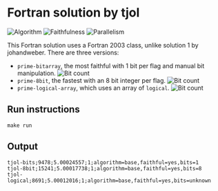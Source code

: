 # Fortran solution by tjol

![Algorithm](https://img.shields.io/badge/Algorithm-base-green)
![Faithfulness](https://img.shields.io/badge/Faithful-yes-green)
![Parallelism](https://img.shields.io/badge/Parallel-no-green)


This Fortran solution uses a Fortran 2003 class, unlike solution 1 by johandweber.
There are three versions:

 * `prime-bitarray`, the most faithful with 1 bit per flag and manual bit
   manipulation. ![Bit count](https://img.shields.io/badge/Bits-1-green)
 * `prime-8bit`, the fastest with an 8 bit integer per flag. ![Bit count](https://img.shields.io/badge/Bits-8-yellowgreen)
 * `prime-logical-array`, which uses an array of `logical`. ![Bit count](https://img.shields.io/badge/Bits-unknown-yellowgreen)

## Run instructions

    make run

## Output

    tjol-bits;9478;5.00024557;1;algorithm=base,faithful=yes,bits=1
    tjol-8bit;15241;5.00017738;1;algorithm=base,faithful=yes,bits=8
    tjol-logical;8691;5.00012016;1;algorithm=base,faithful=yes,bits=unknown

